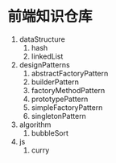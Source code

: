 # 前端知识仓库

1. dataStructure
   1. hash
   2. linkedList
2. designPatterns
   1. abstractFactoryPattern
   2. builderPattern
   3. factoryMethodPattern
   4. prototypePattern
   5. simpleFactoryPattern
   6. singletonPattern
3. algorithm
   1. bubbleSort
4. js
   1. curry